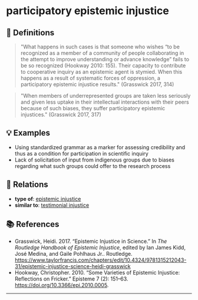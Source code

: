 # participatory epistemic injustice

## 📖 Definitions

> "What happens in such cases is that someone who wishes “to be recognized as a member of a community of people collaborating in the attempt to improve understanding or advance knowledge” fails to be so recognized (Hookway 2010: 155). Their capacity to contribute to cooperative inquiry as an epistemic agent is stymied. When this happens as a result of systematic forces of oppression, a participatory epistemic injustice results." (Grasswick 2017, 314)

> "When members of underrepresented groups are taken less seriously and given less uptake in their intellectual interactions with their peers because of such biases, they suffer participatory epistemic injustices." (Grasswick 2017, 317)

## 💡 Examples

- Using standardized grammar as a marker for assessing credibility and thus as a condition for participation in scientific inquiry
- Lack of solicitation of input from indigenous groups due to biases regarding what such groups could offer to the research process

## 🔗 Relations

- **type of**: [epistemic injustice](./epistemic-injustice.md)
- **similar to**: [testimonial injustice](./testimonial-injustice.md)

## 📚 References

- Grasswick, Heidi. 2017. “Epistemic Injustice in Science.” In _The Routledge Handbook of Epistemic Injustice_, edited by Ian James Kidd, José Medina, and Gaile Pohlhaus Jr.. Routledge. https://www.taylorfrancis.com/chapters/edit/10.4324/9781315212043-31/epistemic-injustice-science-heidi-grasswick 
- Hookway, Christopher. 2010. “Some Varieties of Epistemic Injustice: Reflections on Fricker.” Episteme 7 (2): 151–63. https://doi.org/10.3366/epi.2010.0005.

---

<script src="https://giscus.app/client.js"
                data-repo="natesheehan/conceptcartography"
                data-repo-id="R_kgDOPB5QiQ"
                data-category="General"
                data-category-id="DIC_kwDOPB5Qic4CsAxd"
                data-mapping="pathname"
                data-strict="0"
                data-reactions-enabled="1"
                data-emit-metadata="0"
                data-input-position="bottom"
                data-theme="catppuccin_mocha"
                data-lang="en"
                crossorigin="anonymous"
                async>
        </script>
        
